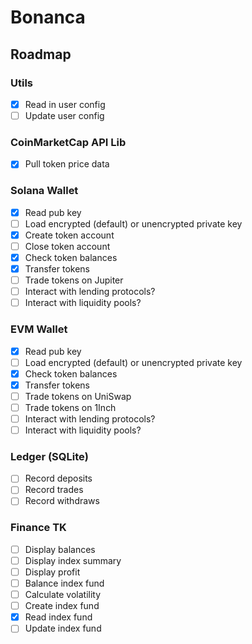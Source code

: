 # Bonanca

## Roadmap

### Utils

- [x] Read in user config
- [ ] Update user config

### CoinMarketCap API Lib

- [x] Pull token price data

### Solana Wallet

- [x] Read pub key
- [ ] Load encrypted (default) or unencrypted private key
- [x] Create token account
- [ ] Close token account
- [x] Check token balances
- [x] Transfer tokens
- [ ] Trade tokens on Jupiter
- [ ] Interact with lending protocols?
- [ ] Interact with liquidity pools?

### EVM Wallet

- [x] Read pub key
- [ ] Load encrypted (default) or unencrypted private key
- [x] Check token balances
- [x] Transfer tokens
- [ ] Trade tokens on UniSwap
- [ ] Trade tokens on 1Inch
- [ ] Interact with lending protocols?
- [ ] Interact with liquidity pools?

### Ledger (SQLite)

- [ ] Record deposits
- [ ] Record trades
- [ ] Record withdraws

### Finance TK

- [ ] Display balances
- [ ] Display index summary
- [ ] Display profit
- [ ] Balance index fund
- [ ] Calculate volatility
- [ ] Create index fund
- [x] Read index fund
- [ ] Update index fund
